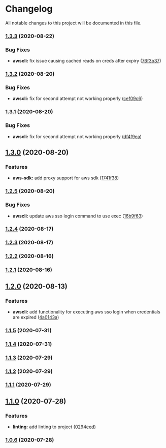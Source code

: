 # Changelog

All notable changes to this project will be documented in this file.

### [1.3.3](https://github.com/ryansonshine/aws-sso-creds-helper/compare/v1.3.2...v1.3.3) (2020-08-22)


### Bug Fixes

* **awscli:** fix issue causing cached reads on creds after expiry ([76f3b37](https://github.com/ryansonshine/aws-sso-creds-helper/commit/76f3b37dcde6ff797a1609adbf95631bdf3fed99))

### [1.3.2](https://github.com/ryansonshine/aws-sso-creds-helper/compare/v1.3.1...v1.3.2) (2020-08-20)


### Bug Fixes

* **awscli:** fix for second attempt not working properly ([cef09c6](https://github.com/ryansonshine/aws-sso-creds-helper/commit/cef09c6b0e5193519b05b637f7e5eefbcd25fb5d))

### [1.3.1](https://github.com/ryansonshine/aws-sso-creds-helper/compare/v1.3.0...v1.3.1) (2020-08-20)


### Bug Fixes

* **awscli:** fix for second attempt not working properly ([df4f9ea](https://github.com/ryansonshine/aws-sso-creds-helper/commit/df4f9ea6c289f89909526eb1873245f30ad13c85))

## [1.3.0](https://github.com/ryansonshine/aws-sso-creds-helper/compare/v1.2.5...v1.3.0) (2020-08-20)


### Features

* **aws-sdk:** add proxy support for aws sdk ([1741f38](https://github.com/ryansonshine/aws-sso-creds-helper/commit/1741f3894ec7d8f16ac4aed812cb532ea47d94fa))

### [1.2.5](https://github.com/ryansonshine/aws-sso-creds-helper/compare/v1.2.4...v1.2.5) (2020-08-20)


### Bug Fixes

* **awscli:** update aws sso login command to use exec ([16b9f63](https://github.com/ryansonshine/aws-sso-creds-helper/commit/16b9f63db992e3fb958d89a803b1a6f7884423d6))

### [1.2.4](https://github.com/ryansonshine/aws-sso-creds-helper/compare/v1.2.3...v1.2.4) (2020-08-17)

### [1.2.3](https://github.com/ryansonshine/aws-sso-creds-helper/compare/v1.2.2...v1.2.3) (2020-08-17)

### [1.2.2](https://github.com/ryansonshine/aws-sso-creds-helper/compare/v1.2.1...v1.2.2) (2020-08-16)

### [1.2.1](https://github.com/ryansonshine/aws-sso-creds-helper/compare/v1.2.0...v1.2.1) (2020-08-16)

## [1.2.0](https://github.com/ryansonshine/aws-sso-creds-helper/compare/v1.1.5...v1.2.0) (2020-08-13)


### Features

* **awscli:** add functionality for executing aws sso login when credentials are expired ([4a0143a](https://github.com/ryansonshine/aws-sso-creds-helper/commit/4a0143a2a16ca52904ef82fd3d2a5c619a56ea31))

### [1.1.5](https://github.com/ryansonshine/aws-sso-creds-helper/compare/v1.1.4...v1.1.5) (2020-07-31)

### [1.1.4](https://github.com/ryansonshine/aws-sso-creds-helper/compare/v1.1.3...v1.1.4) (2020-07-31)

### [1.1.3](https://github.com/ryansonshine/aws-sso-creds-helper/compare/v1.1.2...v1.1.3) (2020-07-29)

### [1.1.2](https://github.com/ryansonshine/aws-sso-creds-helper/compare/v1.1.1...v1.1.2) (2020-07-29)

### [1.1.1](https://github.com/ryansonshine/aws-sso-creds-helper/compare/v1.1.0...v1.1.1) (2020-07-29)

## [1.1.0](https://github.com/ryansonshine/aws-sso-creds-helper/compare/v1.0.6...v1.1.0) (2020-07-28)


### Features

* **linting:** add linting to project ([0294eed](https://github.com/ryansonshine/aws-sso-creds-helper/commit/0294eedfc3b56ca1fb868e2ff284983bd711402a))

### [1.0.6](https://github.com/ryansonshine/aws-sso-creds-helper/compare/v1.0.5...v1.0.6) (2020-07-28)
